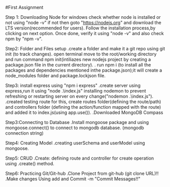#First Assignment

Step 1: Downloading Node for windows
check whether node is installed or not using "node -v"
if not then goto "https://nodejs.org" and download the LTS version(recommended for users).
Follow the installation process,by clicking on next option. Once done, verify it using "node -v" and also check npm by "npm -v".

Step2: Folder and Files setup
.create a folder and make it a git repo using git init (to track changes).
open terminal move to the root/working directory and run command npm init(intiliazes new nodejs project by creating a package.json file in the current directory).
. run npm i (to install all the packages and dependencies mentioned inthe package.json);it will create a node_modules folder and package.lockjson file.

Step3: install express using "npm i express"
.create server using express,run it using "node .\index.js" 
installing nodemon to prevent refreshing or restarting server on every change("nodemon .\index.js").
.created testing route for this, create routes folder(defining the route/path) and controllers folder (defining the action/function mapped with the route) and added it to index.js(using app.use()).
.Downloaded MongoDB Compass

Step3:Connecting to Database
.Install mongoose package and using mongoose.connect() to connect to mongodb database.
(mongodb connection string)

Step4: Creating Model
.creating userSchema and userModel using mongoose.

Step5: CRUD
.Create: defining route and controller for create operation using .create() method.

Step6: Practicing Git/Git-hub
.Clone Project from git-hub (git clone URL)!!
.Make changes Using add and Commit -m "Commit Messages!!"






